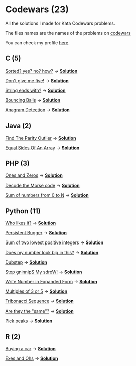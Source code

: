 # Codewars (23)
All the solutions I made for Kata Codewars problems.

The files names are the names of the problems on [codewars](https://www.codewars.com)

You can check my profile [here](https://www.codewars.com/users/v1eira).

## C (5)
[Sorted? yes? no? how?](https://www.codewars.com/kata/sorted-yes-no-how/c) -> <b>[Solution](C/sorted_yes_no_how.c)</b>

[Don't give me five!](https://www.codewars.com/kata/dont-give-me-five/c) -> <b>[Solution](C/dont_give_me_five.c)</b>

[String ends with?](https://www.codewars.com/kata/string-ends-with/c) -> <b>[Solution](C/string_ends_with.c)</b>

[Bouncing Balls](https://www.codewars.com/kata/bouncing-balls/c) -> <b>[Solution](C/bouncing_balls.c)</b>

[Anagram Detection](https://www.codewars.com/kata/anagram-detection/c) -> <b>[Solution](C/anagram_detection.c)</b>

## Java (2)
[Find The Parity Outlier](https://www.codewars.com/kata/find-the-parity-outlier/java) -> <b>[Solution](Java/find_the_parity_outlier.java)</b>

[Equal Sides Of An Array](https://www.codewars.com/kata/equal-sides-of-an-array/java) -> <b>[Solution](Java/equal_sides_of_an_array.java)</b>

## PHP (3)
[Ones and Zeros](https://www.codewars.com/kata/ones-and-zeros/php) -> <b>[Solution](PHP/ones_and_zeros.php)</b>

[Decode the Morse code](https://www.codewars.com/kata/decode-the-morse-code/php) -> <b>[Solution](PHP/decode_the_morse_code.php)</b>

[Sum of numbers from 0 to N](https://www.codewars.com/kata/sum-of-numbers-from-0-to-n/php) -> <b>[Solution](PHP/sum_of_numbers_from_0_to_N.php)</b>

## Python (11)
[Who likes it?](https://www.codewars.com/kata/who-likes-it/python) -> <b>[Solution](Python/who_likes_it.py)</b>

[Persistent Bugger](https://www.codewars.com/kata/persistent-bugger/python) -> <b>[Solution](Python/persistent_bugger.py)</b>

[Sum of two lowest positive integers](https://www.codewars.com/kata/sum-of-two-lowest-positive-integers/python) -> <b>[Solution](Python/sum_of_two_lowest_positive_integers.py)</b>

[Does my number look big in this?](https://www.codewars.com/kata/does-my-number-look-big-in-this/python) -> <b>[Solution](Python/does_my_number_look_big_in_this.py)</b>

[Dubstep](https://www.codewars.com/kata/dubstep/python) -> <b>[Solution](Python/dubstep.py)</b>

[Stop gninnipS My sdroW!](https://www.codewars.com/kata/stop-gninnips-my-sdrow/python) -> <b>[Solution](Python/stop_gninnips_my_sdrow.py)</b>

[Write Number in Expanded Form](https://www.codewars.com/kata/write-number-in-expanded-form/python) -> <b>[Solution](Python/write_number_in_expanded_form.py)</b>

[Multiples of 3 or 5](https://www.codewars.com/kata/multiples-of-3-or-5/python) -> <b>[Solution](Python/multiples_of_3_or_5.py)</b>


[Tribonacci Sequence](https://www.codewars.com/kata/tribonacci-sequence/python) -> <b>[Solution](Python/tribonacci_sequence.py)</b>

[Are they the "same"?](https://www.codewars.com/kata/are-they-the-same/python) -> <b>[Solution](Python/are_they_the_same.py)</b>

[Pick peaks](https://www.codewars.com/kata/pick-peaks/python) -> <b>[Solution](Python/pick_peaks.py)</b>

## R (2)
[Buying a car](https://www.codewars.com/kata/buying-a-car/r) -> <b>[Solution](R/buying_a_car.r)</b>

[Exes and Ohs](https://www.codewars.com/kata/exes-and-ohs/r) -> <b>[Solution](R/exes_and_ohs.r)</b>